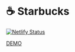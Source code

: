 # ☕ Starbucks
[![Netlify Status](https://api.netlify.com/api/v1/badges/196c6809-af0f-4f37-b419-056af2a5389b/deploy-status)](https://app.netlify.com/sites/happy-pike-856a4b/deploys)

[DEMO](https://happy-pike-856a4b.netlify.app/)

